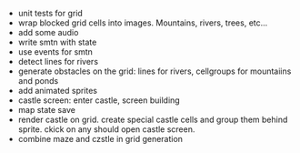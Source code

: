 - unit tests for grid
- wrap blocked grid cells into images. Mountains, rivers, trees, etc...
- add some audio
- write smtn with state
- use events for smtn
- detect lines for rivers
- generate obstacles on the grid: lines for rivers, cellgroups for mountaiins and ponds
- add animated sprites
- castle screen: enter castle, screen building
- map state save
- render castle on grid. create special castle cells and group them behind sprite. ckick on any should open castle screen.
- combine maze and czstle in grid generation
